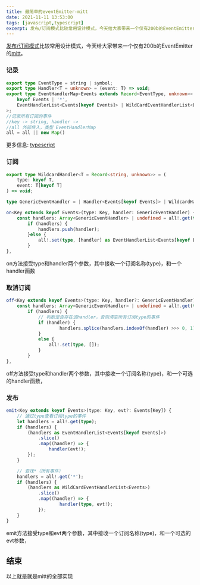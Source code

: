 ```yaml
---
title: 最简单的eventEmitter-mitt
date: 2021-11-11 13:53:00
tags: [javascript,typescript]
excerpt: 发布/订阅模式比较常用设计模式，今天给大家带来一个仅有200b的EventEmitter的mitt。
---
```

[发布/订阅模式](https://zh.wikipedia.org/wiki/%E5%8F%91%E5%B8%83/%E8%AE%A2%E9%98%85)比较常用设计模式，今天给大家带来一个仅有200b的EventEmitter的[mitt](https://github.com/developit/mitt)。


### 记录

``` typescript
export type EventType = string | symbol;
export type Handler<T = unknown> = (event: T) => void;
export type EventHandlerMap<Events extends Record<EventType, unknown>> = Map<
	keyof Events | '*',
	EventHandlerList<Events[keyof Events]> | WildCardEventHandlerList<Events>
>;
//记录所有订阅的事件
//key -> string, handler ->
//all 外部传入，类型 EventHandlerMap
all = all || new Map() 
```

更多信息: [typescript](https://www.typescriptlang.org/docs/)

### 订阅

``` typescript
export type WildcardHandler<T = Record<string, unknown>> = (
	type: keyof T,
	event: T[keyof T]
) => void;

type GenericEventHandler = | Handler<Events[keyof Events]> | WildcardHandler<Events>;

on<Key extends keyof Events>(type: Key, handler: GenericEventHandler) {
	const handlers: Array<GenericEventHandler> | undefined = all!.get(type);
		if (handlers) {
			handlers.push(handler);
		}else {
			all!.set(type, [handler] as EventHandlerList<Events[keyof Events]>);
		}
},
```
on方法接受type和handler两个参数，其中接收一个订阅名称(type)，和一个handler函数

### 取消订阅

``` typescript
off<Key extends keyof Events>(type: Key, handler?: GenericEventHandler) {
	const handlers: Array<GenericEventHandler> | undefined = all!.get(type);
		if (handlers) {
            // 判断是否存在该handler，否则清空所有订阅type的事件
			if (handler) {
					handlers.splice(handlers.indexOf(handler) >>> 0, 1);
			}
			else {
				all!.set(type, []);
			}
		}
},
```
off方法接受type和handler两个参数，其中接收一个订阅名称(type)，和一个可选的handler函数，

### 发布

``` typescript
emit<Key extends keyof Events>(type: Key, evt?: Events[Key]) {
    // 通过type查看订阅type的事件
	let handlers = all!.get(type);
	if (handlers) {
		(handlers as EventHandlerList<Events[keyof Events]>)
			.slice()
			.map((handler) => {
			    handler(evt!);
		});
	}

    // 查找*（所有事件）
	handlers = all!.get('*');
	if (handlers) {
		(handlers as WildCardEventHandlerList<Events>)
			.slice()
			.map((handler) => {
					handler(type, evt!);
			});
	}
}
```
emit方法接受type和evt两个参数，其中接收一个订阅名称(type)，和一个可选的evt参数，


## 结束

以上就是就是mitt的全部实现